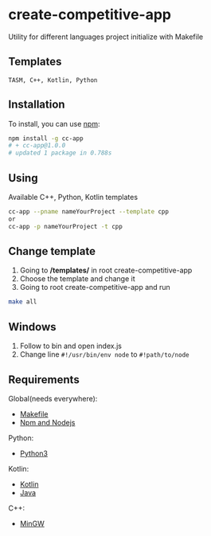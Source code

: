 # create-competitive-app

Utility for different languages project initialize with Makefile

## Templates
```TASM, C++, Kotlin, Python```

## Installation

To install, you can use [npm](https://npmjs.org/):

```bash
npm install -g cc-app
# + cc-app@1.0.0
# updated 1 package in 0.788s
```

## Using

Available C++, Python, Kotlin templates

```bash
cc-app --pname nameYourProject --template cpp
or
cc-app -p nameYourProject -t cpp
```

## Change template

1. Going to **/templates/** in root create-competitive-app
2. Choose the template and change it
3. Going to root create-competitive-app and run

```bash
make all
```

## Windows

1. Follow to bin and open index.js
2. Change line `#!/usr/bin/env node` to `#!path/to/node`

## Requirements

Global(needs everywhere):

- [Makefile](https://www.gnu.org/software/make/)
- [Npm and Nodejs](https://nodejs.org/en/download/)

Python:

- [Python3](https://www.python.org/)

Kotlin:

- [Kotlin](https://kotlinlang.org/docs/tutorials/command-line.html)
- [Java](https://www.java.com/ru/download/)

C++:

- [MinGW](https://sourceforge.net/projects/mingw-w64/)
